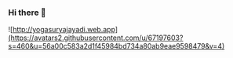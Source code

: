 ### Hi there 👋
![http://yogasuryajayadi.web.app](https://avatars2.githubusercontent.com/u/67197603?s=460&u=56a00c583a2d1f45984bd734a80ab9eae9598479&v=4)

<!--
**jayadisyoga/jayadisyoga** is a ✨ _special_ ✨ repository because its `README.md` (this file) appears on your GitHub profile.

Here are some ideas to get you started:

- 🔭 I’m currently working on ...
- 🌱 I’m currently learning ...
- 👯 I’m looking to collaborate on ...
- 🤔 I’m looking for help with ...
- 💬 Ask me about ...
- 📫 How to reach me: ...
- 😄 Pronouns: ...
- ⚡ Fun fact: ...
-->
